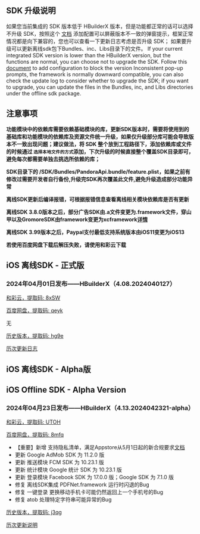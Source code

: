 ## SDK 升级说明
如果您当前集成的 SDK 版本低于 HBuilderX 版本，但是功能都正常的话可以选择不升级 SDK，按照这个 [文档](https://ask.dcloud.net.cn/article/35627) 添加配置可以屏蔽版本不一致的弹窗提示，框架正常情况都是向下兼容的，您也可以查看一下更新日志考虑是否升级 SDK； 如果要升级可以更新离线sdk包下Bundles、inc、Libs目录下的文件。
If your current integrated SDK version is lower than the HBuilderX version, but the functions are normal, you can choose not to upgrade the SDK. Follow this [document](https://ask.dcloud.net.cn/article/35627) to add configuration to block the version Inconsistent pop-up prompts, the framework is normally downward compatible, you can also check the update log to consider whether to upgrade the SDK; if you want to upgrade, you can update the files in the Bundles, inc, and Libs directories under the offline sdk package.

## 注意事项
**功能模块中的依赖库需要依赖基础模块的库，更新SDK版本时，需要将使用到的基础库和功能模块的依赖库及资源文件统一升级，如果仅升级部分库可能会导致版本不一致出现问题；建议做法，将 SDK 整个放到工程路径下，添加依赖库或文件的时候通过 `选择本地文件的方式`添加，下次升级的时候直接整个覆盖SDK目录即可，避免每次都需要单独去挑选所依赖的库；**

**SDK目录下的 /SDK/Bundles/PandoraApi.bundle/feature.plist，如果之前有修改过需要开发者自行备份,升级完SDK再次覆盖此文件,避免升级造成部分功能异常**

**离线SDK更新后编译报错，可根据报错信息查看离线相关模块依赖库是否有更新**

**离线SDK 3.8.0版本之后，部分广告SDK由.a文件变更为.framework文件，穿山甲以及GromoreSDK由framework变更为xcframework[详情](https://nativesupport.dcloud.net.cn/AppDocs/usemodule/iOSModuleConfig/uniad.html)**

**离线SDK 3.99版本之后，Paypal支付最低支持系统版本由iOS11变更为iOS13**

**若使用百度网盘下载后解压失败，请使用和彩云下载**


## iOS 离线SDK - 正式版

### 2024年04月01日发布——HBuilderX（4.08.2024040127）

[和彩云，提取码: 8xSW](https://caiyun.139.com/m/i?115CooUGbcEOP)

[百度网盘，提取码: qeyk](https://pan.baidu.com/s/1Ds0KRuEXLmSP6bn5UK83zA?pwd=qeyk)

无


[历史版本，提取码: hg9e](https://pan.baidu.com/s/1pEoGF1A_v61DKD1UMD8Ogw?pwd=hg9e)

[历次更新日志](update_history_iOS_release.md)


## iOS 离线SDK - Alpha版
## iOS Offline SDK - Alpha Version

### 2024年04月23日发布——HBuilderX（4.13.2024042321-alpha）

[和彩云，提取码: UTOH](https://caiyun.139.com/m/i?115CeVKtPVv4W)

[百度网盘，提取码: 8mfq](https://pan.baidu.com/s/1WrsC1-tyXT24_8G8a3_h1g?pwd=8mfq)

+ 【重要】新增 支持隐私清单，满足Appstore从5月1日起的新合规要求[文档](https://uniapp.dcloud.net.cn/tutorial/app-ios-privacyinfo.html)
+ 更新 Google AdMob SDK 为 11.2.0 版
+ 更新 推送模块 FCM SDK 为 10.23.1 版
+ 更新 统计模块 Google 统计 SDK 为 10.23.1 版
+ 更新 登录模块 Facebook SDK 为 17.0.0 版；Google SDK 为 7.1.0 版
+ 修复 离线SDK集成 PDFNet.framework 运行时闪退的Bug
+ 修复 一键登录 更换移动手机卡可能仍然返回上一个手机号的Bug
+ 修复 atob 处理特定字符串可能异常的Bug

[历史版本，提取码: j3qg](https://pan.baidu.com/s/11bhiscNWX8xl9A4SgmuQUQ?pwd=j3qg)

[历次更新说明](update_history_iOS_alpha.md)
